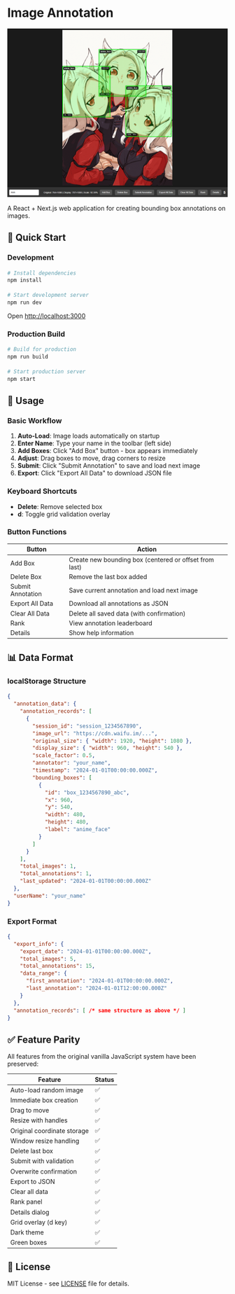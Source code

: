 # Image Annotation

![index](./docs/index.png)

A React + Next.js web application for creating bounding box annotations on images. 

## 🚀 Quick Start

### Development
```bash
# Install dependencies
npm install

# Start development server
npm run dev
```
Open [http://localhost:3000](http://localhost:3000)

### Production Build
```bash
# Build for production
npm run build

# Start production server
npm start
```

## 📖 Usage

### Basic Workflow
1. **Auto-Load**: Image loads automatically on startup
2. **Enter Name**: Type your name in the toolbar (left side)
3. **Add Boxes**: Click "Add Box" button - box appears immediately
4. **Adjust**: Drag boxes to move, drag corners to resize
5. **Submit**: Click "Submit Annotation" to save and load next image
6. **Export**: Click "Export All Data" to download JSON file

### Keyboard Shortcuts
- **Delete**: Remove selected box
- **d**: Toggle grid validation overlay

### Button Functions
| Button | Action |
|--------|--------|
| Add Box | Create new bounding box (centered or offset from last) |
| Delete Box | Remove the last box added |
| Submit Annotation | Save current annotation and load next image |
| Export All Data | Download all annotations as JSON |
| Clear All Data | Delete all saved data (with confirmation) |
| Rank | View annotation leaderboard |
| Details | Show help information |

## 📊 Data Format

### localStorage Structure
```json
{
  "annotation_data": {
    "annotation_records": [
      {
        "session_id": "session_1234567890",
        "image_url": "https://cdn.waifu.im/...",
        "original_size": { "width": 1920, "height": 1080 },
        "display_size": { "width": 960, "height": 540 },
        "scale_factor": 0.5,
        "annotator": "your_name",
        "timestamp": "2024-01-01T00:00:00.000Z",
        "bounding_boxes": [
          {
            "id": "box_1234567890_abc",
            "x": 960,
            "y": 540,
            "width": 480,
            "height": 480,
            "label": "anime_face"
          }
        ]
      }
    ],
    "total_images": 1,
    "total_annotations": 1,
    "last_updated": "2024-01-01T00:00:00.000Z"
  },
  "userName": "your_name"
}
```

### Export Format
```json
{
  "export_info": {
    "export_date": "2024-01-01T00:00:00.000Z",
    "total_images": 5,
    "total_annotations": 15,
    "data_range": {
      "first_annotation": "2024-01-01T00:00:00.000Z",
      "last_annotation": "2024-01-01T12:00:00.000Z"
    }
  },
  "annotation_records": [ /* same structure as above */ ]
}
```


## ✅ Feature Parity

All features from the original vanilla JavaScript system have been preserved:

| Feature | Status |
|---------|--------|
| Auto-load random image | ✅ |
| Immediate box creation | ✅ |
| Drag to move | ✅ |
| Resize with handles | ✅ |
| Original coordinate storage | ✅ |
| Window resize handling | ✅ |
| Delete last box | ✅ |
| Submit with validation | ✅ |
| Overwrite confirmation | ✅ |
| Export to JSON | ✅ |
| Clear all data | ✅ |
| Rank panel | ✅ |
| Details dialog | ✅ |
| Grid overlay (d key) | ✅ |
| Dark theme | ✅ |
| Green boxes | ✅ |


## 📝 License

MIT License - see [LICENSE](LICENSE) file for details.

